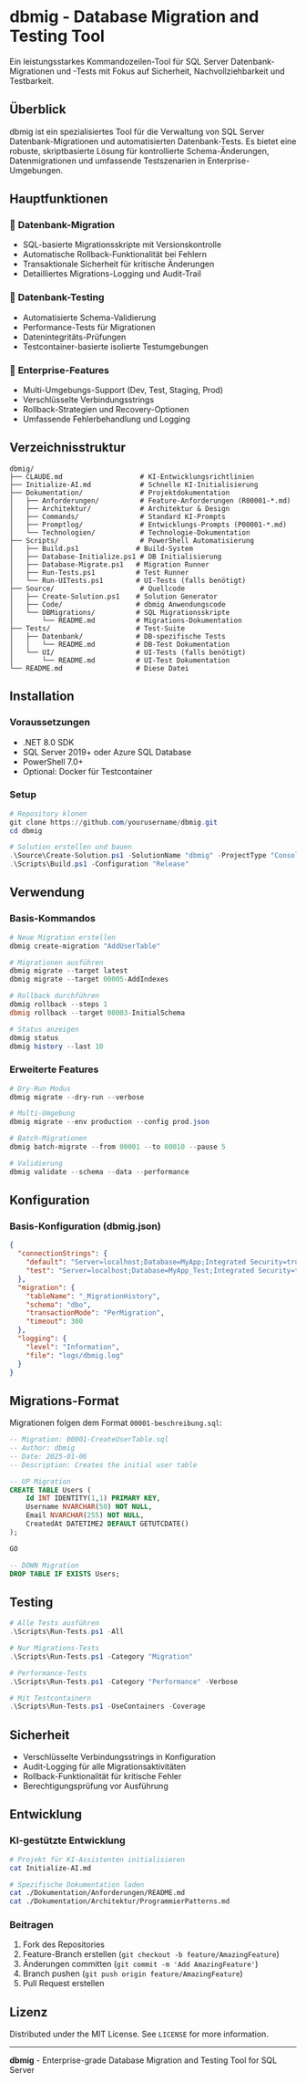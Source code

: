 # dbmig - Database Migration and Testing Tool

Ein leistungsstarkes Kommandozeilen-Tool für SQL Server Datenbank-Migrationen und -Tests mit Fokus auf Sicherheit, Nachvollziehbarkeit und Testbarkeit.

## Überblick

dbmig ist ein spezialisiertes Tool für die Verwaltung von SQL Server Datenbank-Migrationen und automatisierten Datenbank-Tests. Es bietet eine robuste, skriptbasierte Lösung für kontrollierte Schema-Änderungen, Datenmigrationen und umfassende Testszenarien in Enterprise-Umgebungen.

## Hauptfunktionen

### 🔄 **Datenbank-Migration**
- SQL-basierte Migrationsskripte mit Versionskontrolle
- Automatische Rollback-Funktionalität bei Fehlern
- Transaktionale Sicherheit für kritische Änderungen
- Detailliertes Migrations-Logging und Audit-Trail

### 🧪 **Datenbank-Testing**
- Automatisierte Schema-Validierung
- Performance-Tests für Migrationen
- Datenintegritäts-Prüfungen
- Testcontainer-basierte isolierte Testumgebungen

### 🔐 **Enterprise-Features**
- Multi-Umgebungs-Support (Dev, Test, Staging, Prod)
- Verschlüsselte Verbindungsstrings
- Rollback-Strategien und Recovery-Optionen
- Umfassende Fehlerbehandlung und Logging

## Verzeichnisstruktur

```
dbmig/
├── CLAUDE.md                   # KI-Entwicklungsrichtlinien
├── Initialize-AI.md            # Schnelle KI-Initialisierung
├── Dokumentation/              # Projektdokumentation
│   ├── Anforderungen/          # Feature-Anforderungen (R00001-*.md)
│   ├── Architektur/            # Architektur & Design
│   ├── Commands/               # Standard KI-Prompts
│   ├── Promptlog/              # Entwicklungs-Prompts (P00001-*.md)
│   └── Technologien/           # Technologie-Dokumentation
├── Scripts/                    # PowerShell Automatisierung
│   ├── Build.ps1              # Build-System
│   ├── Database-Initialize.ps1 # DB Initialisierung
│   ├── Database-Migrate.ps1   # Migration Runner
│   ├── Run-Tests.ps1          # Test Runner
│   └── Run-UITests.ps1        # UI-Tests (falls benötigt)
├── Source/                     # Quellcode
│   ├── Create-Solution.ps1    # Solution Generator
│   ├── Code/                  # dbmig Anwendungscode
│   └── DBMigrations/          # SQL Migrationsskripte
│       └── README.md          # Migrations-Dokumentation
├── Tests/                     # Test-Suite
│   ├── Datenbank/             # DB-spezifische Tests
│   │   └── README.md          # DB-Test Dokumentation
│   └── UI/                    # UI-Tests (falls benötigt)
│       └── README.md          # UI-Test Dokumentation
└── README.md                  # Diese Datei
```

## Installation

### Voraussetzungen
- .NET 8.0 SDK
- SQL Server 2019+ oder Azure SQL Database
- PowerShell 7.0+
- Optional: Docker für Testcontainer

### Setup
```powershell
# Repository klonen
git clone https://github.com/yourusername/dbmig.git
cd dbmig

# Solution erstellen und bauen
.\Source\Create-Solution.ps1 -SolutionName "dbmig" -ProjectType "Console"
.\Scripts\Build.ps1 -Configuration "Release"
```

## Verwendung

### Basis-Kommandos

```powershell
# Neue Migration erstellen
dbmig create-migration "AddUserTable"

# Migrationen ausführen
dbmig migrate --target latest
dbmig migrate --target 00005-AddIndexes

# Rollback durchführen
dbmig rollback --steps 1
dbmig rollback --target 00003-InitialSchema

# Status anzeigen
dbmig status
dbmig history --last 10
```

### Erweiterte Features

```powershell
# Dry-Run Modus
dbmig migrate --dry-run --verbose

# Multi-Umgebung
dbmig migrate --env production --config prod.json

# Batch-Migrationen
dbmig batch-migrate --from 00001 --to 00010 --pause 5

# Validierung
dbmig validate --schema --data --performance
```

## Konfiguration

### Basis-Konfiguration (dbmig.json)
```json
{
  "connectionStrings": {
    "default": "Server=localhost;Database=MyApp;Integrated Security=true;",
    "test": "Server=localhost;Database=MyApp_Test;Integrated Security=true;"
  },
  "migration": {
    "tableName": "_MigrationHistory",
    "schema": "dbo",
    "transactionMode": "PerMigration",
    "timeout": 300
  },
  "logging": {
    "level": "Information",
    "file": "logs/dbmig.log"
  }
}
```

## Migrations-Format

Migrationen folgen dem Format `00001-beschreibung.sql`:

```sql
-- Migration: 00001-CreateUserTable.sql
-- Author: dbmig
-- Date: 2025-01-06
-- Description: Creates the initial user table

-- UP Migration
CREATE TABLE Users (
    Id INT IDENTITY(1,1) PRIMARY KEY,
    Username NVARCHAR(50) NOT NULL,
    Email NVARCHAR(255) NOT NULL,
    CreatedAt DATETIME2 DEFAULT GETUTCDATE()
);

GO

-- DOWN Migration
DROP TABLE IF EXISTS Users;
```

## Testing

```powershell
# Alle Tests ausführen
.\Scripts\Run-Tests.ps1 -All

# Nur Migrations-Tests
.\Scripts\Run-Tests.ps1 -Category "Migration"

# Performance-Tests
.\Scripts\Run-Tests.ps1 -Category "Performance" -Verbose

# Mit Testcontainern
.\Scripts\Run-Tests.ps1 -UseContainers -Coverage
```

## Sicherheit

- Verschlüsselte Verbindungsstrings in Konfiguration
- Audit-Logging für alle Migrationsaktivitäten
- Rollback-Funktionalität für kritische Fehler
- Berechtigungsprüfung vor Ausführung

## Entwicklung

### KI-gestützte Entwicklung
```bash
# Projekt für KI-Assistenten initialisieren
cat Initialize-AI.md

# Spezifische Dokumentation laden
cat ./Dokumentation/Anforderungen/README.md
cat ./Dokumentation/Architektur/ProgrammierPatterns.md
```

### Beitragen
1. Fork des Repositories
2. Feature-Branch erstellen (`git checkout -b feature/AmazingFeature`)
3. Änderungen committen (`git commit -m 'Add AmazingFeature'`)
4. Branch pushen (`git push origin feature/AmazingFeature`)
5. Pull Request erstellen

## Lizenz

Distributed under the MIT License. See `LICENSE` for more information.

---

**dbmig** - Enterprise-grade Database Migration and Testing Tool for SQL Server
